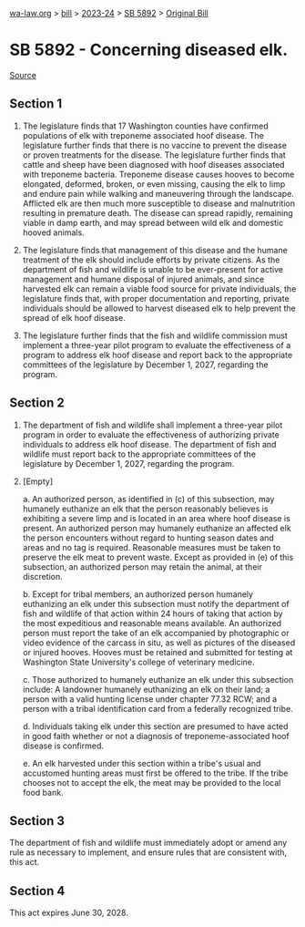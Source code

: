 [wa-law.org](/) > [bill](/bill/) > [2023-24](/bill/2023-24/) > [SB 5892](/bill/2023-24/sb/5892/) > [Original Bill](/bill/2023-24/sb/5892/1/)

# SB 5892 - Concerning diseased elk.

[Source](http://lawfilesext.leg.wa.gov/biennium/2023-24/Pdf/Bills/Senate%20Bills/5892.pdf)

## Section 1
1. The legislature finds that 17 Washington counties have confirmed populations of elk with treponeme associated hoof disease. The legislature further finds that there is no vaccine to prevent the disease or proven treatments for the disease. The legislature further finds that cattle and sheep have been diagnosed with hoof diseases associated with treponeme bacteria. Treponeme disease causes hooves to become elongated, deformed, broken, or even missing, causing the elk to limp and endure pain while walking and maneuvering through the landscape. Afflicted elk are then much more susceptible to disease and malnutrition resulting in premature death. The disease can spread rapidly, remaining viable in damp earth, and may spread between wild elk and domestic hooved animals.

2. The legislature finds that management of this disease and the humane treatment of the elk should include efforts by private citizens. As the department of fish and wildlife is unable to be ever-present for active management and humane disposal of injured animals, and since harvested elk can remain a viable food source for private individuals, the legislature finds that, with proper documentation and reporting, private individuals should be allowed to harvest diseased elk to help prevent the spread of elk hoof disease.

3. The legislature further finds that the fish and wildlife commission must implement a three-year pilot program to evaluate the effectiveness of a program to address elk hoof disease and report back to the appropriate committees of the legislature by December 1, 2027, regarding the program.

## Section 2
1. The department of fish and wildlife shall implement a three-year pilot program in order to evaluate the effectiveness of authorizing private individuals to address elk hoof disease. The department of fish and wildlife must report back to the appropriate committees of the legislature by December 1, 2027, regarding the program.

2. [Empty]

    a. An authorized person, as identified in (c) of this subsection, may humanely euthanize an elk that the person reasonably believes is exhibiting a severe limp and is located in an area where hoof disease is present. An authorized person may humanely euthanize an affected elk the person encounters without regard to hunting season dates and areas and no tag is required. Reasonable measures must be taken to preserve the elk meat to prevent waste. Except as provided in (e) of this subsection, an authorized person may retain the animal, at their discretion.

    b. Except for tribal members, an authorized person humanely euthanizing an elk under this subsection must notify the department of fish and wildlife of that action within 24 hours of taking that action by the most expeditious and reasonable means available. An authorized person must report the take of an elk accompanied by photographic or video evidence of the carcass in situ, as well as pictures of the diseased or injured hooves. Hooves must be retained and submitted for testing at Washington State University's college of veterinary medicine.

    c. Those authorized to humanely euthanize an elk under this subsection include: A landowner humanely euthanizing an elk on their land; a person with a valid hunting license under chapter 77.32 RCW; and a person with a tribal identification card from a federally recognized tribe.

    d. Individuals taking elk under this section are presumed to have acted in good faith whether or not a diagnosis of treponeme-associated hoof disease is confirmed.

    e. An elk harvested under this section within a tribe's usual and accustomed hunting areas must first be offered to the tribe. If the tribe chooses not to accept the elk, the meat may be provided to the local food bank.

## Section 3
The department of fish and wildlife must immediately adopt or amend any rule as necessary to implement, and ensure rules that are consistent with, this act.

## Section 4
This act expires June 30, 2028.
